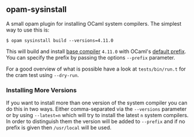 opam-sysinstall
---------------

A small opam plugin for installing OCaml system compilers. The simplest way to use this is: 

```
$ opam sysinstall build --versions=4.11.0
```

This will build and install [base compiler](https://opam.ocaml.org/packages/ocaml-base-compiler/) `4.11.0` with OCaml's [default prefix](https://github.com/ocaml/ocaml/blob/trunk/INSTALL.adoc#configuration). You can specify the prefix by passing the options `--prefix` parameter. 

For a good overview of what is possible have a look at `tests/bin/run.t` for the cram test using `--dry-run`. 

### Installing More Versions

If you want to install more than one version of the system compiler you can do this in two ways. Either comma-separated via the `--versions` parameter or by using `--latest=n` which will try to install the latest `n` system compilers. In order to distinguish them the version will be added to `--prefix` and if no prefix is given then `/usr/local` will be used. 
